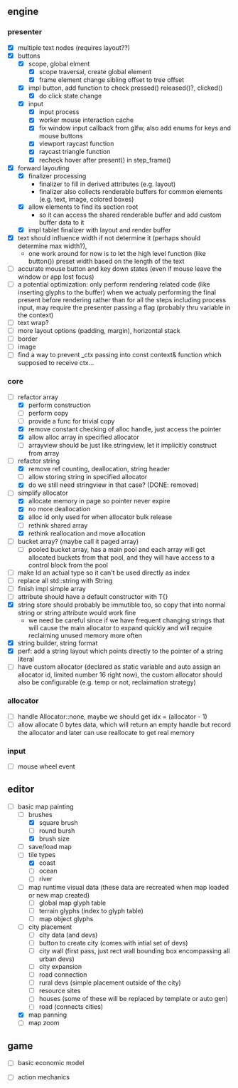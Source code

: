 
## engine

### presenter
- [x] multiple text nodes (requires layout??)
- [x] buttons
  - [x] scope, global elment
    - [x] scope traversal, create global element
    - [x] frame element change sibling offset to tree offset
  - [x] impl button, add function to check pressed() released()?, clicked()
    - [x] do click state change
  - [x] input
    - [x] input process
    - [x] worker mouse interaction cache
    - [x] fix window input callback from glfw, also add enums for keys and mouse buttons
    - [x] viewport raycast function
    - [x] raycast triangle function
    - [x] recheck hover after present() in step_frame()
- [x] forward layouting
  - [x] finalizer processing
    - finalizer to fill in derived attributes (e.g. layout)
    - finalizer also collects renderable buffers for common elements (e.g. text, image, colored boxes)
  - [x] allow elements to find its section root
    - so it can access the shared renderable buffer and add custom buffer data to it
  - [x] impl tablet finalizer with layout and render buffer
- [x] text should influence width if not determine it (perhaps should determine max width?), 
  - one work around for now is to let the high level function (like button()) preset width based on the length of the text
- [ ] accurate mouse button and key down states (even if mouse leave the window or app lost focus)
- [ ] a potential optimization: only perform rendering related code (like inserting glyphs to the buffer) when we actualy performing the final present before rendering rather than for all the steps including process input, may require the presenter passing a flag (probably thru variable in the context)
- [ ] text wrap?
- [ ] more layout options (padding, margin), horizontal stack
- [ ] border
- [ ] image
- [ ] find a way to prevent _ctx passing into const context& function which supposed to receive ctx...

### core
- [ ] refactor array
  - [x] perform construction
  - [ ] perform copy
  - [ ] provide a func for trivial copy
  - [x] remove constant checking of alloc handle, just access the pointer
  - [x] allow alloc array in specified allocator
  - [ ] arrayview should be just like stringview, let it implicitly construct from array
- [ ] refactor string
  - [x] remove ref counting, deallocation, string header
  - [ ] allow storing string in specified allocator
  - [x] do we still need stringview in that case? (DONE: removed)
- [ ] simplify allocator
  - [x] allocate memory in page so pointer never expire
  - [x] no more deallocation
  - [x] alloc id only used for when allocator bulk release
  - [ ] rethink shared array
  - [x] rethink reallocation and move allocation
- [ ] bucket array? (maybe call it paged array)
  - [ ] pooled bucket array, has a main pool and each array will get allocated buckets from that pool, and they will have access to a control block from the pool
- [ ] make Id an actual type so it can't be used directly as index
- [ ] replace all std::string with String
- [ ] finish impl simple array
- [ ] attribute should have a default constructor with T{}
- [x] string store should probably be immutible too, so copy that into normal string or string attribute would work fine
  - we need be careful since if we have frequent changing strings that will cause the main allocator to expand quickly and will require reclaiming unused memory more often
- [x] string builder, string format
- [x] perf: add a string layout which points directly to the pointer of a string literal
- [ ] have custom allocator (declared as static variable and auto assign an allocator id, limited number 16 right now), the custom allocator should also be configurable (e.g. temp or not, reclaimation strategy)

### allocator
- [ ] handle Allocator::none, maybe we should get idx = (allocator - 1)
- [ ] allow allocate 0 bytes data, which will return an empty handle but record the allocator and later can use reallocate to get real memory

### input
- [ ] mouse wheel event



## editor
- [ ] basic map painting
  - [ ] brushes
    - [x] square brush
    - [ ] round bursh
    - [x] brush size
  - [ ] save/load map
  - [ ] tile types
    - [x] coast
    - [ ] ocean
    - [ ] river
  - [ ] map runtime visual data (these data are recreated when map loaded or new map created)
    - [ ] global map glyph table
    - [ ] terrain glyphs (index to glyph table)
    - [ ] map object glyphs
  - [ ] city placement
    - [ ] city data (and devs)
    - [ ] button to create city (comes with intial set of devs)
    - [ ] city wall (first pass, just rect wall bounding box encompassing all urban devs)
    - [ ] city expansion
    - [ ] road connection
    - [ ] rural devs (simple placement outside of the city)
    - [ ] resource sites
    - [ ] houses (some of these will be replaced by template or auto gen)
    - [ ] road (connects cities)
  - [x] map panning
  - [ ] map zoom

## game
- [ ] basic economic model
- [ ] action mechanics

